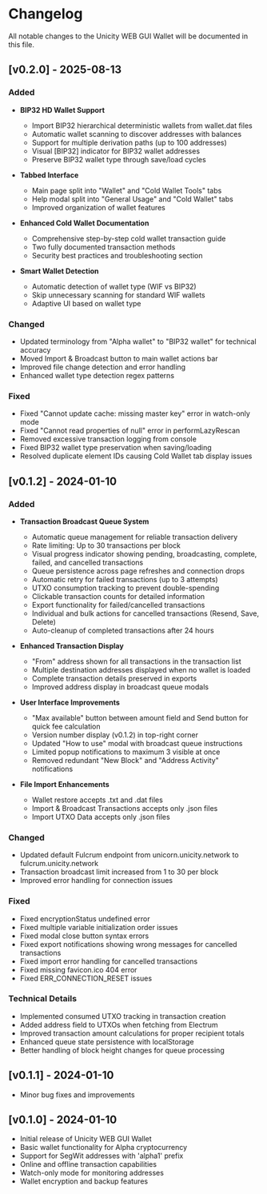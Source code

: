 # Changelog

All notable changes to the Unicity WEB GUI Wallet will be documented in this file.

## [v0.2.0] - 2025-08-13

### Added
- **BIP32 HD Wallet Support**
  - Import BIP32 hierarchical deterministic wallets from wallet.dat files
  - Automatic wallet scanning to discover addresses with balances
  - Support for multiple derivation paths (up to 100 addresses)
  - Visual [BIP32] indicator for BIP32 wallet addresses
  - Preserve BIP32 wallet type through save/load cycles

- **Tabbed Interface**
  - Main page split into "Wallet" and "Cold Wallet Tools" tabs
  - Help modal split into "General Usage" and "Cold Wallet" tabs
  - Improved organization of wallet features

- **Enhanced Cold Wallet Documentation**
  - Comprehensive step-by-step cold wallet transaction guide
  - Two fully documented transaction methods
  - Security best practices and troubleshooting section

- **Smart Wallet Detection**
  - Automatic detection of wallet type (WIF vs BIP32)
  - Skip unnecessary scanning for standard WIF wallets
  - Adaptive UI based on wallet type

### Changed
- Updated terminology from "Alpha wallet" to "BIP32 wallet" for technical accuracy
- Moved Import & Broadcast button to main wallet actions bar
- Improved file change detection and error handling
- Enhanced wallet type detection regex patterns

### Fixed
- Fixed "Cannot update cache: missing master key" error in watch-only mode
- Fixed "Cannot read properties of null" error in performLazyRescan
- Removed excessive transaction logging from console
- Fixed BIP32 wallet type preservation when saving/loading
- Resolved duplicate element IDs causing Cold Wallet tab display issues

## [v0.1.2] - 2024-01-10

### Added
- **Transaction Broadcast Queue System**
  - Automatic queue management for reliable transaction delivery
  - Rate limiting: Up to 30 transactions per block
  - Visual progress indicator showing pending, broadcasting, complete, failed, and cancelled transactions
  - Queue persistence across page refreshes and connection drops
  - Automatic retry for failed transactions (up to 3 attempts)
  - UTXO consumption tracking to prevent double-spending
  - Clickable transaction counts for detailed information
  - Export functionality for failed/cancelled transactions
  - Individual and bulk actions for cancelled transactions (Resend, Save, Delete)
  - Auto-cleanup of completed transactions after 24 hours

- **Enhanced Transaction Display**
  - "From" address shown for all transactions in the transaction list
  - Multiple destination addresses displayed when no wallet is loaded
  - Complete transaction details preserved in exports
  - Improved address display in broadcast queue modals

- **User Interface Improvements**
  - "Max available" button between amount field and Send button for quick fee calculation
  - Version number display (v0.1.2) in top-right corner
  - Updated "How to use" modal with broadcast queue instructions
  - Limited popup notifications to maximum 3 visible at once
  - Removed redundant "New Block" and "Address Activity" notifications

- **File Import Enhancements**
  - Wallet restore accepts .txt and .dat files
  - Import & Broadcast Transactions accepts only .json files
  - Import UTXO Data accepts only .json files

### Changed
- Updated default Fulcrum endpoint from unicorn.unicity.network to fulcrum.unicity.network
- Transaction broadcast limit increased from 1 to 30 per block
- Improved error handling for connection issues

### Fixed
- Fixed encryptionStatus undefined error
- Fixed multiple variable initialization order issues
- Fixed modal close button syntax errors
- Fixed export notifications showing wrong messages for cancelled transactions
- Fixed import error handling for cancelled transactions
- Fixed missing favicon.ico 404 error
- Fixed ERR_CONNECTION_RESET issues

### Technical Details
- Implemented consumed UTXO tracking in transaction creation
- Added address field to UTXOs when fetching from Electrum
- Improved transaction amount calculations for proper recipient totals
- Enhanced queue state persistence with localStorage
- Better handling of block height changes for queue processing

## [v0.1.1] - 2024-01-10
- Minor bug fixes and improvements

## [v0.1.0] - 2024-01-10
- Initial release of Unicity WEB GUI Wallet
- Basic wallet functionality for Alpha cryptocurrency
- Support for SegWit addresses with 'alpha1' prefix
- Online and offline transaction capabilities
- Watch-only mode for monitoring addresses
- Wallet encryption and backup features